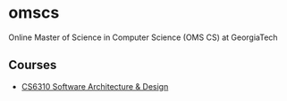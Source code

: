# omscs

 Online Master of Science in Computer Science (OMS CS) at GeorgiaTech

## Courses

- [CS6310 Software Architecture & Design](/courses/cs6310-software-architecture-&-design.md)
